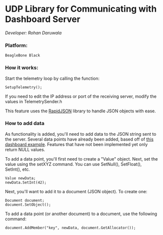 # UDP Library for Communicating with Dashboard Server
*Developer: Rohan Daruwala*

### Platform: 
	BeagleBone Black
	
	
### How it works:
	
Start the telemetry loop by calling the function:
	
```
SetupTelemetry();
```

If you need to edit the IP address or port of the receiving server, modify the values in TelemetrySender.h

This feature uses the [RapidJSON](http://rapidjson.org) library to handle JSON objects with ease.
	
### How to add data

As functionality is added, you'll need to add data to the JSON string sent to the server. Several data points have already been added, based off of [this dashboard example](https://github.com/badgerloop-software/pod/blob/6953b71426e69a523f0ab82c737bd0ef032e486a/dashboard/server.js). Features that have not been implemented yet only return NULL values.

To add a data point, you'll first need to create a "Value" object. Next, set the value using the setXYZ command. You can use SetNull(), SetFloat(), SetInt(), etc.

```
Value newData;
newData.SetInt(42);
```

Next, you'll want to add it to a document (JSON object). To create one:

```
Document document;
document.SetObject();
```

To add a data point (or another document) to a document, use the following command:

```
document.AddMember("key", newData, document.GetAllocator());
```